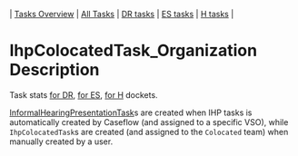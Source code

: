 | [Tasks Overview](../tasks-overview.md) | [All Tasks](../alltasks.md) | [DR tasks](../docket-DR/tasklist.md) | [ES tasks](../docket-ES/tasklist.md) | [H tasks](../docket-H/tasklist.md) |

# IhpColocatedTask_Organization Description

Task stats [for DR](../docket-DR/IhpColocatedTask_Organization.md), [for ES](../docket-ES/IhpColocatedTask_Organization.md), [for H](../docket-H/IhpColocatedTask_Organization.md) dockets.

[InformalHearingPresentationTask](InformalHearingPresentationTask_Organization.md)s are created when IHP tasks is automatically created by Caseflow (and assigned to a specific VSO), while `IhpColocatedTask`s are created (and assigned to the `Colocated` team) when manually created by a user.
